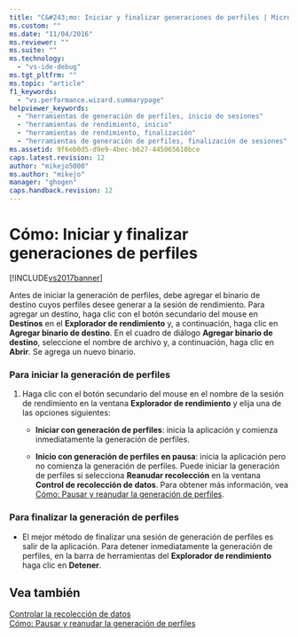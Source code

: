```yaml
---
title: "C&#243;mo: Iniciar y finalizar generaciones de perfiles | Microsoft Docs"
ms.custom: ""
ms.date: "11/04/2016"
ms.reviewer: ""
ms.suite: ""
ms.technology: 
  - "vs-ide-debug"
ms.tgt_pltfrm: ""
ms.topic: "article"
f1_keywords: 
  - "vs.performance.wizard.summarypage"
helpviewer_keywords: 
  - "herramientas de generación de perfiles, inicio de sesiones"
  - "herramientas de rendimiento, inicio"
  - "herramientas de rendimiento, finalización"
  - "herramientas de generación de perfiles, finalización de sesiones"
ms.assetid: 9f6eb0d5-d9e9-4bec-b627-445065610bce
caps.latest.revision: 12
author: "mikejo5000"
ms.author: "mikejo"
manager: "ghogen"
caps.handback.revision: 12
---
```

# C&#243;mo: Iniciar y finalizar generaciones de perfiles
[!INCLUDE[vs2017banner](../code-quality/includes/vs2017banner.md)]

Antes de iniciar la generación de perfiles, debe agregar el binario de destino cuyos perfiles desee generar a la sesión de rendimiento.  Para agregar un destino, haga clic con el botón secundario del mouse en **Destinos** en el **Explorador de rendimiento** y, a continuación, haga clic en **Agregar binario de destino**.  En el cuadro de diálogo **Agregar binario de destino**, seleccione el nombre de archivo y, a continuación, haga clic en **Abrir**.  Se agrega un nuevo binario.  
  
### Para iniciar la generación de perfiles  
  
1.  Haga clic con el botón secundario del mouse en el nombre de la sesión de rendimiento en la ventana **Explorador de rendimiento** y elija una de las opciones siguientes:  
  
    -   **Iniciar con generación de perfiles**: inicia la aplicación y comienza inmediatamente la generación de perfiles.  
  
    -   **Inicio con generación de perfiles en pausa**: inicia la aplicación pero no comienza la generación de perfiles.  Puede iniciar la generación de perfiles si selecciona **Reanudar recolección** en la ventana **Control de recolección de datos**.  Para obtener más información, vea [Cómo: Pausar y reanudar la generación de perfiles](../Topic/How%20to:%20Pause%20and%20Resume%20Performance%20Data%20Collection.md).  
  
### Para finalizar la generación de perfiles  
  
-   El mejor método de finalizar una sesión de generación de perfiles es salir de la aplicación.  Para detener inmediatamente la generación de perfiles, en la barra de herramientas del **Explorador de rendimiento** haga clic en **Detener**.  
  
## Vea también  
 [Controlar la recolección de datos](../profiling/controlling-data-collection.md)   
 [Cómo: Pausar y reanudar la generación de perfiles](../Topic/How%20to:%20Pause%20and%20Resume%20Performance%20Data%20Collection.md)